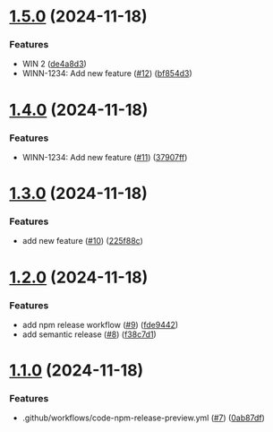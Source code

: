 # [1.5.0](https://github.com/yanchumak/neboaws/compare/1.4.0...1.5.0) (2024-11-18)


### Features

* WIN 2 ([de4a8d3](https://github.com/yanchumak/neboaws/commit/de4a8d3da34cfe3a03a8f5c1f150de41d8d992c0))
* WINN-1234: Add new feature ([#12](https://github.com/yanchumak/neboaws/issues/12)) ([bf854d3](https://github.com/yanchumak/neboaws/commit/bf854d3936ae5b81285d9647d002da67180000be))

# [1.4.0](https://github.com/yanchumak/neboaws/compare/1.3.0...1.4.0) (2024-11-18)


### Features

* WINN-1234: Add new feature ([#11](https://github.com/yanchumak/neboaws/issues/11)) ([37907ff](https://github.com/yanchumak/neboaws/commit/37907ffaa6d90b4c4c2ced3ca64ba6c757373a0d))

# [1.3.0](https://github.com/yanchumak/neboaws/compare/1.2.0...1.3.0) (2024-11-18)


### Features

* add new feature ([#10](https://github.com/yanchumak/neboaws/issues/10)) ([225f88c](https://github.com/yanchumak/neboaws/commit/225f88cdef084b2f2689bfd1d1c5b11b549c41b9))

# [1.2.0](https://github.com/yanchumak/neboaws/compare/1.1.0...1.2.0) (2024-11-18)


### Features

* add npm release workflow ([#9](https://github.com/yanchumak/neboaws/issues/9)) ([fde9442](https://github.com/yanchumak/neboaws/commit/fde94425783c1aa9e4b3e741c9821a6ba68c7445))
* add semantic release ([#8](https://github.com/yanchumak/neboaws/issues/8)) ([f38c7d1](https://github.com/yanchumak/neboaws/commit/f38c7d140b68cbfaa4aac57100635079c2470b56))

# [1.1.0](https://github.com/yanchumak/neboaws/compare/v1.0.0...1.1.0) (2024-11-18)


### Features

*   .github/workflows/code-npm-release-preview.yml ([#7](https://github.com/yanchumak/neboaws/issues/7)) ([0ab87df](https://github.com/yanchumak/neboaws/commit/0ab87dfccccb91a58c5247baa28d6dda7a9ac6b6))
